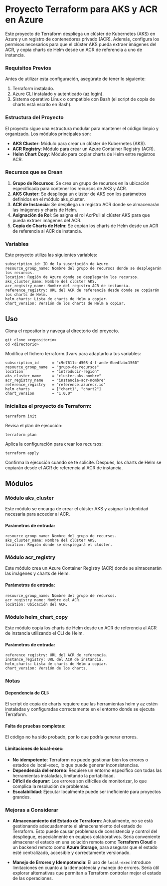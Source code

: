 # Proyecto Terraform para AKS y ACR en Azure

Este proyecto de Terraform despliega un clúster de Kubernetes (AKS) en Azure y un registro de contenedores privado (ACR). Además, configura los permisos necesarios para que el clúster AKS pueda extraer imágenes del ACR, y copia charts de Helm desde un ACR de referencia a uno de instancia.

### Requisitos Previos
Antes de utilizar esta configuración, asegúrate de tener lo siguiente:
1. Terraform instalado.
2. Azure CLI instalado y autenticado (az login).
3. Sistema operativo Linux o compatible con Bash (el script de copia de charts está escrito en Bash).

### Estructura del Proyecto
El proyecto sigue una estructura modular para mantener el código limpio y organizado. Los módulos principales son:

- **AKS Cluster**: Módulo para crear un clúster de Kubernetes (AKS).
- **ACR Registry**: Módulo para crear un Azure Container Registry (ACR).
- **Helm Chart Copy**: Módulo para copiar charts de Helm entre registros ACR.

### Recursos que se Crean
1. **Grupo de Recursos**: Se crea un grupo de recursos en la ubicación especificada para contener los recursos de AKS y ACR.
2. **AKS Cluster**: Se despliega un clúster de AKS con los parámetros definidos en el módulo aks_cluster.
3. **ACR de Instancia**: Se despliega un registro ACR donde se almacenarán las imágenes y charts de Helm.
4. **Asignación de Rol**: Se asigna el rol AcrPull al clúster AKS para que pueda extraer imágenes del ACR.
5. **Copia de Charts de Helm**: Se copian los charts de Helm desde un ACR de referencia al ACR de instancia.

### Variables
Este proyecto utiliza las siguientes variables:

    subscription_id: ID de la suscripción de Azure.
    resource_group_name: Nombre del grupo de recursos donde se desplegarán los recursos.
    location: Región de Azure donde se desplegarán los recursos.
    aks_cluster_name: Nombre del clúster AKS.
    acr_registry_name: Nombre del registro ACR de instancia.
    reference_registry: URL del ACR de referencia desde donde se copiarán los charts de Helm.
    helm_charts: Lista de charts de Helm a copiar.
    chart_version: Versión de los charts de Helm a copiar.


## Uso
Clona el repositorio y navega al directorio del proyecto.

    git clone <repositorio>
    cd <directorio>

Modifica el fichero terraform.tfvars para adaptarlo a tus variables:

    subscription_id      = "c9e7611c-d508-4-f-aede-0bedfabc1560"
    resource_group_name  = "grupo-de-recursos"
    location             = "introducir-region"
    aks_cluster_name     = "cluster-aks-nombre"
    acr_registry_name    = "instancia-acr-nombre"
    reference_registry   = "reference.azurecr.io"
    helm_charts          = ["chart1", "chart2"]
    chart_version        = "1.0.0"

### Inicializa el proyecto de Terraform:

    terraform init
Revisa el plan de ejecución:

    terraform plan
Aplica la configuración para crear los recursos:

    terraform apply
Confirma la ejecución cuando se te solicite. Después, los charts de Helm se copiarán desde el ACR de referencia al ACR de instancia.


## Módulos

### Módulo aks_cluster
Este módulo se encarga de crear el clúster AKS y asignar la identidad necesaria para acceder al ACR.

#### Parámetros de entrada:

    resource_group_name: Nombre del grupo de recursos.
    aks_cluster_name: Nombre del clúster AKS.
    location: Región donde se desplegará el clúster.

### Módulo acr_registry
Este módulo crea un Azure Container Registry (ACR) donde se almacenarán las imágenes y charts de Helm.

#### Parámetros de entrada:

    resource_group_name: Nombre del grupo de recursos.
    acr_registry_name: Nombre del ACR.
    location: Ubicación del ACR.

### Módulo helm_chart_copy
Este módulo copia los charts de Helm desde un ACR de referencia al ACR de instancia utilizando el CLI de Helm.

#### Parámetros de entrada:

    reference_registry: URL del ACR de referencia.
    instance_registry: URL del ACR de instancia.
    helm_charts: Lista de charts de Helm a copiar.
    chart_version: Versión de los charts.

### Notas
#### Dependencia de CLI:
El script de copia de charts requiere que las herramientas helm y az estén instaladas y configuradas correctamente en el entorno donde se ejecuta Terraform.

#### Falta de pruebas completas:
El código no ha sido probado, por lo que podría generar errores.

#### Limitaciones de local-exec:

- **No idempotente**: Terraform no puede gestionar bien los errores o estados de local-exec, lo que puede generar inconsistencias.
- **Dependencia del entorno**: Requiere un entorno específico con todas las herramientas instaladas, limitando la portabilidad.
- **Difícil de depurar**: Los errores son difíciles de monitorizar, lo que complica la resolución de problemas.
- **Escalabilidad**: Ejecutar localmente puede ser ineficiente para proyectos grandes.
  
### Mejoras a Considerar

- **Almacenamiento del Estado de Terraform**: Actualmente, no se está gestionando adecuadamente el almacenamiento del estado de Terraform. Esto puede causar problemas de consistencia y control del despliegue, especialmente en equipos colaborativos. Sería conveniente almacenar el estado en una solución remota como **Terraform Cloud** o un backend remoto como **Azure Storage**, para asegurar que el estado esté centralizado, accesible y correctamente versionado.

- **Manejo de Errores y Idempotencia**: El uso de `local-exec` introduce limitaciones en cuanto a la idempotencia y manejo de errores. Sería útil explorar alternativas que permitan a Terraform controlar mejor el estado de las operaciones.